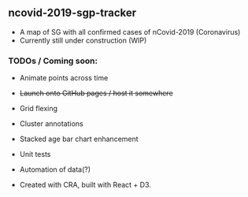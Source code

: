 ## ncovid-2019-sgp-tracker

- A map of SG with all confirmed cases of nCovid-2019 (Coronavirus)
- Currently still under construction (WIP)

### TODOs / Coming soon:
- Animate points across time 
- ~~Launch onto GitHub pages / host it somewhere~~
- Grid flexing
- Cluster annotations
- Stacked age bar chart enhancement
- Unit tests
- Automation of data(?)

- Created with CRA, built with React + D3.
